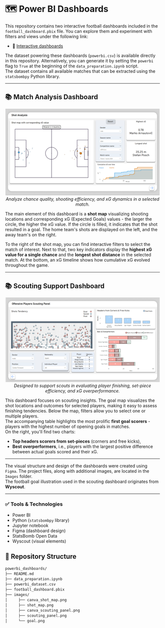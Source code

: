 # 🗺️ Power BI Dashboards

This repository contains two interactive football dashboards included in the `football_dashboard.pbix` file. You can explore them and experiment with filters and views under the following link:

- 🔗 [Interactive dashboards](https://app.powerbi.com/links/k_5fvMuR2I?ctid=73689ee1-b42f-4e25-a5f6-66d1f29bc092&pbi_source=linkShare)

The dataset powering these dashboards (`powerbi.csv`) is available directly in this repository. Alternatively, you can generate it by setting the `powerbi` flag to `True` at the beginning of the `data_preparation.ipynb` script.  
The dataset contains all available matches that can be extracted using the `statsbombpy` Python library.

---

## 📚 Match Analysis Dashboard

<p align="center"> 
  <img src="images/shot_map.png" alt="Shot Map" width="600"/> <br> 
  <em>Analyze chance quality, shooting efficiency, and xG dynamics in a selected match.</em> 
</p>

The main element of this dashboard is a **shot map** visualizing shooting locations and corresponding xG (Expected Goals) values - the larger the circle, the higher the xG value. If the circle is filled, it indicates that the shot resulted in a goal. The home team's shots are displayed on the left, and the away team's on the right.   
   
To the right of the shot map, you can find interactive filters to select the match of interest. Next to that, two key indicators display the **highest xG value for a single chance** and the **longest shot distance** in the selected match. At the bottom, an xG timeline shows how cumulative xG evolved throughout the game.

---

## 📚 Scouting Support Dashboard

<p align="center"> 
  <img src="images/scouting_panel.png" alt="Scouting Panel" width="600"/> <br> 
  <em>Designed to support scouts in evaluating player finishing, set-piece efficiency, and xG overperformance.</em> 
</p>

This dashboard focuses on scouting insights. The goal map visualizes the shot locations and outcomes for selected players, making it easy to assess finishing tendencies. Below the map, filters allow you to select one or multiple players.  
The accompanying table highlights the most prolific **first goal scorers** - players with the highest number of opening goals in matches.  
On the right, you'll find two charts:
- **Top headers scorers from set-pieces** (corners and free kicks),
- **Best overperformers**, i.e., players with the largest positive difference between actual goals scored and their xG.

---

The visual structure and design of the dashboards were created using `Figma`. The project files, along with additional images, are located in the `Images` folder.  
The football goal illustration used in the scouting dashboard originates from **Wyscout**.

---

### ✅ Tools & Technologies
- Power BI
- Python (`statsbombpy` library)
- Jupyter notebook
- Figma (dashboard design)
- StatsBomb Open Data
- Wyscout (visual elements)

## 📂 Repository Structure

`powerbi_dashboards/`  
`├── README.md`  
`├── data_preparation.ipynb`  
`├── powerbi_dataset.csv`  
`├── football_dashboard.pbix`   
`├── images/`  
`│     ├── canva_shot_map.png`  
`│     ├── shot_map.png`  
`│     ├── canva_scouting_panel.png`  
`│     ├── scouting_panel.png`  
`│     └── goal.png`